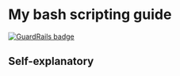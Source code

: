 # My bash scripting guide

[![GuardRails badge](https://badges.production.guardrails.io/bennythejudge/my-bash-scripting-guide.svg)](https://www.guardrails.io)

## Self-explanatory
